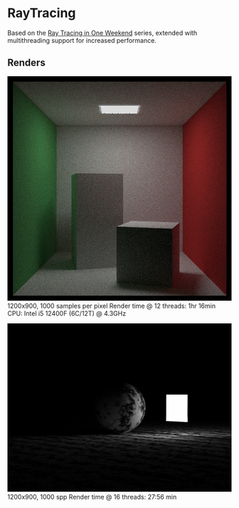 # RayTracing
Based on the [Ray Tracing in One Weekend](https://raytracing.github.io/) series, extended with multithreading support for increased performance.

## Renders
![Cornell Box Render](renders/render_800_800_1000.jpg)
1200x900, 1000 samples per pixel
Render time @ 12 threads: 1hr 16min
CPU: Intel i5 12400F (6C/12T) @ 4.3GHz

![Simple Light](renders/render_1200_900_1000.jpg)
1200x900, 1000 spp
Render time @ 16 threads: 27:56 min

